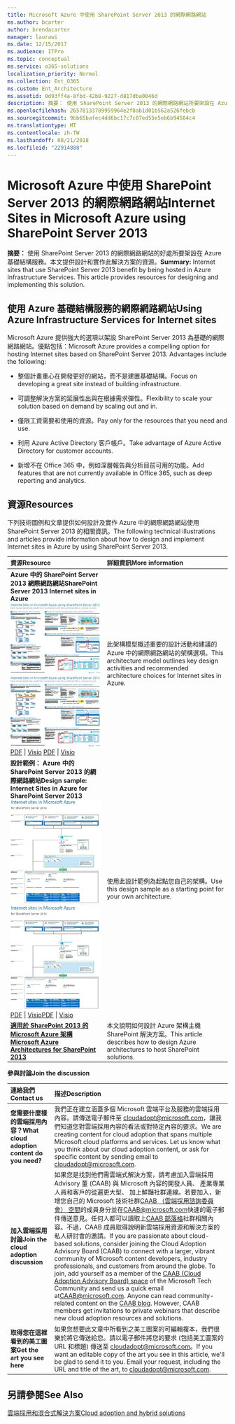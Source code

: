 ```yaml
---
title: Microsoft Azure 中使用 SharePoint Server 2013 的網際網路網站
ms.author: bcarter
author: brendacarter
manager: laurawi
ms.date: 12/15/2017
ms.audience: ITPro
ms.topic: conceptual
ms.service: o365-solutions
localization_priority: Normal
ms.collection: Ent_O365
ms.custom: Ent_Architecture
ms.assetid: 0d93ff4a-8fbd-42b8-9227-d817dba0046d
description: 摘要： 使用 SharePoint Server 2013 的網際網路網站所要架設在 Azure 基礎結構服務的好處。本文提供設計和實作此解決方案的資源。
ms.openlocfilehash: 26578133709959964e2f8ab1d01b562a526febcb
ms.sourcegitcommit: 9bb65bafec4dd6bc17c7c07ed55e5eb6b94584c4
ms.translationtype: MT
ms.contentlocale: zh-TW
ms.lasthandoff: 08/21/2018
ms.locfileid: "22914888"
---
```

# <a name="internet-sites-in-microsoft-azure-using-sharepoint-server-2013"></a><span data-ttu-id="ebd2a-104">Microsoft Azure 中使用 SharePoint Server 2013 的網際網路網站</span><span class="sxs-lookup"><span data-stu-id="ebd2a-104">Internet Sites in Microsoft Azure using SharePoint Server 2013</span></span>

 <span data-ttu-id="ebd2a-p102">**摘要：** 使用 SharePoint Server 2013 的網際網路網站的好處所要架設在 Azure 基礎結構服務。本文提供設計和實作此解決方案的資源。</span><span class="sxs-lookup"><span data-stu-id="ebd2a-p102">**Summary:** Internet sites that use SharePoint Server 2013 benefit by being hosted in Azure Infrastructure Services. This article provides resources for designing and implementing this solution.</span></span>
  
## <a name="using-azure-infrastructure-services-for-internet-sites"></a><span data-ttu-id="ebd2a-107">使用 Azure 基礎結構服務的網際網路網站</span><span class="sxs-lookup"><span data-stu-id="ebd2a-107">Using Azure Infrastructure Services for Internet sites</span></span>

<span data-ttu-id="ebd2a-p103">Microsoft Azure 提供強大的選項以架設 SharePoint Server 2013 為基礎的網際網路網站。優點包括：</span><span class="sxs-lookup"><span data-stu-id="ebd2a-p103">Microsoft Azure provides a compelling option for hosting Internet sites based on SharePoint Server 2013. Advantages include the following:</span></span>
  
- <span data-ttu-id="ebd2a-110">整個計畫重心在開發更好的網站，而不是建置基礎結構。</span><span class="sxs-lookup"><span data-stu-id="ebd2a-110">Focus on developing a great site instead of building infrastructure.</span></span>
    
- <span data-ttu-id="ebd2a-111">可調整解決方案的延展性出與在根據需求彈性。</span><span class="sxs-lookup"><span data-stu-id="ebd2a-111">Flexibility to scale your solution based on demand by scaling out and in.</span></span>
    
- <span data-ttu-id="ebd2a-112">僅限工資需要和使用的資源。</span><span class="sxs-lookup"><span data-stu-id="ebd2a-112">Pay only for the resources that you need and use.</span></span>
    
- <span data-ttu-id="ebd2a-113">利用 Azure Active Directory 客戶帳戶。</span><span class="sxs-lookup"><span data-stu-id="ebd2a-113">Take advantage of Azure Active Directory for customer accounts.</span></span>
    
- <span data-ttu-id="ebd2a-114">新增不在 Office 365 中，例如深層報告與分析目前可用的功能。</span><span class="sxs-lookup"><span data-stu-id="ebd2a-114">Add features that are not currently available in Office 365, such as deep reporting and analytics.</span></span>
    
## <a name="resources"></a><span data-ttu-id="ebd2a-115">資源</span><span class="sxs-lookup"><span data-stu-id="ebd2a-115">Resources</span></span>

<span data-ttu-id="ebd2a-116">下列技術圖例和文章提供如何設計及實作 Azure 中的網際網路網站使用 SharePoint Server 2013 的相關資訊。</span><span class="sxs-lookup"><span data-stu-id="ebd2a-116">The following technical illustrations and articles provide information about how to design and implement Internet sites in Azure by using SharePoint Server 2013.</span></span>
  
|<span data-ttu-id="ebd2a-117">**資源**</span><span class="sxs-lookup"><span data-stu-id="ebd2a-117">**Resource**</span></span>|<span data-ttu-id="ebd2a-118">**詳細資訊**</span><span class="sxs-lookup"><span data-stu-id="ebd2a-118">**More information**</span></span>|
|:-----|:-----|
|<span data-ttu-id="ebd2a-119">**Azure 中的 SharePoint Server 2013 網際網路網站**</span><span class="sxs-lookup"><span data-stu-id="ebd2a-119">**SharePoint Server 2013 Internet sites in Azure**</span></span> <br/> <span data-ttu-id="ebd2a-120">[![在 Azure 中使用 SharePoint 的網際網路網站的影像](media/MS-AZ-SPInternetSites.jpg)          ](https://go.microsoft.com/fwlink/p/?LinkId=392552)</span><span class="sxs-lookup"><span data-stu-id="ebd2a-120">[![Image of Internet sites in Azure using SharePoint](media/MS-AZ-SPInternetSites.jpg)          ](https://go.microsoft.com/fwlink/p/?LinkId=392552)</span></span> <br/> <span data-ttu-id="ebd2a-121">[PDF](https://go.microsoft.com/fwlink/p/?LinkId=392552) \| [           ](https://go.microsoft.com/fwlink/p/?LinkId=392551) [Visio](https://go.microsoft.com/fwlink/p/?LinkId=392551)  </span><span class="sxs-lookup"><span data-stu-id="ebd2a-121">[PDF](https://go.microsoft.com/fwlink/p/?LinkId=392552)  \| [          ](https://go.microsoft.com/fwlink/p/?LinkId=392551)[Visio](https://go.microsoft.com/fwlink/p/?LinkId=392551)</span></span> <br/> |<span data-ttu-id="ebd2a-122">此架構模型概述重要的設計活動和建議的 Azure 中的網際網路網站的架構選項。</span><span class="sxs-lookup"><span data-stu-id="ebd2a-122">This architecture model outlines key design activities and recommended architecture choices for Internet sites in Azure.</span></span>  <br/> |
|<span data-ttu-id="ebd2a-123">**設計範例： Azure 中的 SharePoint Server 2013 的網際網路網站**</span><span class="sxs-lookup"><span data-stu-id="ebd2a-123">**Design sample: Internet Sites in Azure for SharePoint Server 2013**</span></span> <br/> <span data-ttu-id="ebd2a-124">[![圖像的設計範例： Microsoft Azure 中的 SharePoint 2013 的網際網路網站](media/MS-AZ-InternetSitesDesignSample.jpg)          ](https://go.microsoft.com/fwlink/p/?LinkId=392549)</span><span class="sxs-lookup"><span data-stu-id="ebd2a-124">[![Image of the Design sample: Internet sites in Microsoft Azure for SharePoint 2013](media/MS-AZ-InternetSitesDesignSample.jpg)          ](https://go.microsoft.com/fwlink/p/?LinkId=392549)</span></span> <br/> <span data-ttu-id="ebd2a-125">[PDF](https://go.microsoft.com/fwlink/p/?LinkId=392549)  \| [Visio](https://go.microsoft.com/fwlink/p/?LinkId=392548)</span><span class="sxs-lookup"><span data-stu-id="ebd2a-125">[PDF](https://go.microsoft.com/fwlink/p/?LinkId=392549)  \| [Visio](https://go.microsoft.com/fwlink/p/?LinkId=392548)</span></span> <br/> |<span data-ttu-id="ebd2a-126">使用此設計範例為起點您自己的架構。</span><span class="sxs-lookup"><span data-stu-id="ebd2a-126">Use this design sample as a starting point for your own architecture.</span></span>  <br/> |
|<span data-ttu-id="ebd2a-127">**[適用於 SharePoint 2013 的 Microsoft Azure 架構](microsoft-azure-architectures-for-sharepoint-2013.md)**</span><span class="sxs-lookup"><span data-stu-id="ebd2a-127">**[Microsoft Azure Architectures for SharePoint 2013](microsoft-azure-architectures-for-sharepoint-2013.md)**</span></span> <br/> |<span data-ttu-id="ebd2a-128">本文說明如何設計 Azure 架構主機 SharePoint 解決方案。</span><span class="sxs-lookup"><span data-stu-id="ebd2a-128">This article describes how to design Azure architectures to host SharePoint solutions.</span></span>  <br/> |

   
<span data-ttu-id="ebd2a-129">**參與討論**</span><span class="sxs-lookup"><span data-stu-id="ebd2a-129">**Join the discussion**</span></span>

|<span data-ttu-id="ebd2a-130">**連絡我們**</span><span class="sxs-lookup"><span data-stu-id="ebd2a-130">**Contact us**</span></span>|<span data-ttu-id="ebd2a-131">**描述**</span><span class="sxs-lookup"><span data-stu-id="ebd2a-131">**Description**</span></span>|
|:-----|:-----|
|<span data-ttu-id="ebd2a-132">**您需要什麼樣的雲端採用內容？**</span><span class="sxs-lookup"><span data-stu-id="ebd2a-132">**What cloud adoption content do you need?**</span></span> <br/> |<span data-ttu-id="ebd2a-p104">我們正在建立涵蓋多個 Microsoft 雲端平台及服務的雲端採用內容。請傳送電子郵件至 [cloudadopt@microsoft.com](mailto:cloudadopt@microsoft.com?Subject=[Cloud%20Adoption%20Content%20Feedback]:%20)，讓我們知道您對雲端採用內容的看法或對特定內容的要求。</span><span class="sxs-lookup"><span data-stu-id="ebd2a-p104">We are creating content for cloud adoption that spans multiple Microsoft cloud platforms and services. Let us know what you think about our cloud adoption content, or ask for specific content by sending email to [cloudadopt@microsoft.com](mailto:cloudadopt@microsoft.com?Subject=[Cloud%20Adoption%20Content%20Feedback]:%20).  </span></span><br/> |
|<span data-ttu-id="ebd2a-135">**加入雲端採用討論**</span><span class="sxs-lookup"><span data-stu-id="ebd2a-135">**Join the cloud adoption discussion**</span></span> <br/> |<span data-ttu-id="ebd2a-p105">如果您是找到他們需雲端式解決方案，請考慮加入雲端採用 Advisory 董 (CAAB) 與 Microsoft 內容的開發人員、 產業專業人員和客戶的從遍更大型、 加上鮮豔社群連線。若要加入，新增您自己的 Microsoft 技術社群[CAAB （雲端採用諮詢委員會） 空間](https://aka.ms/caab)的成員身分並在[CAAB@microsoft.com](mailto:caab@microsoft.com?Subject=I%20just%20joined%20the%20Cloud%20Adoption%20Advisory%20Board!)快速的電子郵件傳送意見。任何人都可以讀取上[CAAB 部落格](https://blogs.technet.com/b/solutions_advisory_board/)社群相關內容。不過，CAAB 成員取得說明新雲端採用資源和解決方案的私人研討會的邀請。</span><span class="sxs-lookup"><span data-stu-id="ebd2a-p105">If you are passionate about cloud-based solutions, consider joining the Cloud Adoption Advisory Board (CAAB) to connect with a larger, vibrant community of Microsoft content developers, industry professionals, and customers from around the globe. To join, add yourself as a member of the [CAAB (Cloud Adoption Advisory Board) space](https://aka.ms/caab) of the Microsoft Tech Community and send us a quick email at[CAAB@microsoft.com](mailto:caab@microsoft.com?Subject=I%20just%20joined%20the%20Cloud%20Adoption%20Advisory%20Board!). Anyone can read community-related content on the [CAAB blog](https://blogs.technet.com/b/solutions_advisory_board/). However, CAAB members get invitations to private webinars that describe new cloud adoption resources and solutions.  </span></span><br/> |
|<span data-ttu-id="ebd2a-140">**取得您在這裡看到的美工圖案**</span><span class="sxs-lookup"><span data-stu-id="ebd2a-140">**Get the art you see here**</span></span> <br/> |<span data-ttu-id="ebd2a-p106">如果您想要此文章中所看到之美工圖案的可編輯複本，我們很樂於將它傳送給您。請以電子郵件將您的要求 (包括美工圖案的 URL 和標題) 傳送至 [cloudadopt@microsoft.com](mailto:cloudadopt@microsoft.com?subject=[Art%20Request]:%20)。</span><span class="sxs-lookup"><span data-stu-id="ebd2a-p106">If you want an editable copy of the art you see in this article, we'll be glad to send it to you. Email your request, including the URL and title of the art, to [cloudadopt@microsoft.com](mailto:cloudadopt@microsoft.com?subject=[Art%20Request]:%20).  </span></span><br/> |
   
## <a name="see-also"></a><span data-ttu-id="ebd2a-143">另請參閱</span><span class="sxs-lookup"><span data-stu-id="ebd2a-143">See Also</span></span>

[<span data-ttu-id="ebd2a-144">雲端採用和混合式解決方案</span><span class="sxs-lookup"><span data-stu-id="ebd2a-144">Cloud adoption and hybrid solutions</span></span>](cloud-adoption-and-hybrid-solutions.md)



